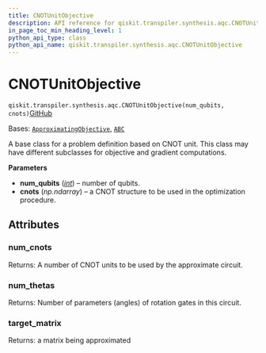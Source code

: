 ```yaml
---
title: CNOTUnitObjective
description: API reference for qiskit.transpiler.synthesis.aqc.CNOTUnitObjective
in_page_toc_min_heading_level: 1
python_api_type: class
python_api_name: qiskit.transpiler.synthesis.aqc.CNOTUnitObjective
---
```


# CNOTUnitObjective

<span id="qiskit.transpiler.synthesis.aqc.CNOTUnitObjective" />

`qiskit.transpiler.synthesis.aqc.CNOTUnitObjective(num_qubits, cnots)`[GitHub](https://github.com/qiskit/qiskit/tree/stable/0.44/qiskit/transpiler/synthesis/aqc/cnot_unit_objective.py "view source code")

Bases: [`ApproximatingObjective`](qiskit.transpiler.synthesis.aqc.ApproximatingObjective "qiskit.transpiler.synthesis.aqc.approximate.ApproximatingObjective"), [`ABC`](https://docs.python.org/3/library/abc.html#abc.ABC "(in Python v3.12)")

A base class for a problem definition based on CNOT unit. This class may have different subclasses for objective and gradient computations.

**Parameters**

*   **num\_qubits** ([*int*](https://docs.python.org/3/library/functions.html#int "(in Python v3.12)")) – number of qubits.
*   **cnots** (*np.ndarray*) – a CNOT structure to be used in the optimization procedure.

## Attributes

<span id="qiskit.transpiler.synthesis.aqc.CNOTUnitObjective.num_cnots" />

### num\_cnots

Returns: A number of CNOT units to be used by the approximate circuit.

<span id="qiskit.transpiler.synthesis.aqc.CNOTUnitObjective.num_thetas" />

### num\_thetas

Returns: Number of parameters (angles) of rotation gates in this circuit.

<span id="qiskit.transpiler.synthesis.aqc.CNOTUnitObjective.target_matrix" />

### target\_matrix

Returns: a matrix being approximated

